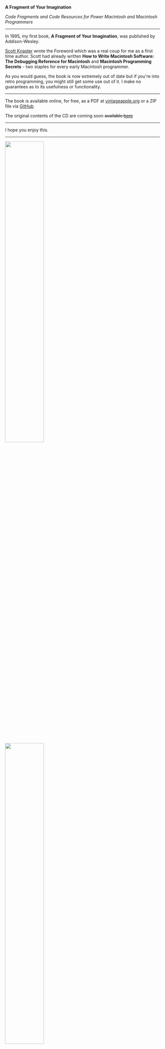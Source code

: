 **A Fragment of Your Imagination**

*Code Fragments and Code Resources for Power Macintosh and Macintosh Programmers*

---

In 1995, my first book, **A Fragment of Your Imagination**, was published by Addison-Wesley.

[Scott Knaster](https://scottknaster.substack.com/) wrote the Foreword which was a real coup for me as a first time author. Scott had already written **How to Write Macintosh Software: The Debugging Reference for Macintosh** and **Macintosh Programming Secrets** - two staples for every early Macintosh programmer.

As you would guess, the book is now extremely out of date but if you're into retro programming, you might still get some use out of it. I make no guarantees as to its usefulness or functionality.

---

The book is available online, for free, as a PDF at [vintageapple.org](https://vintageapple.org/macprogramming/pdf/A_Fragment_Of_Your_Imagination_1995.pdf) or a ZIP file via [GitHub](https://github.com/zobkiw/fragment/blob/main/A_Fragment_of_Your_Imagination_1995.pdf.zip)

The original contents of the CD are coming soon <strike>available [here](https://github.com/zobkiw/fragment)</strike>

---

I hope you enjoy this.

---

<img src="https://github.com/zobkiw/fragment/blob/main/fragment-front-cover.png" width="50%" height="50%">

<img src="https://github.com/zobkiw/fragment/blob/main/fragment-back-cover.png" width="50%" height="50%">

